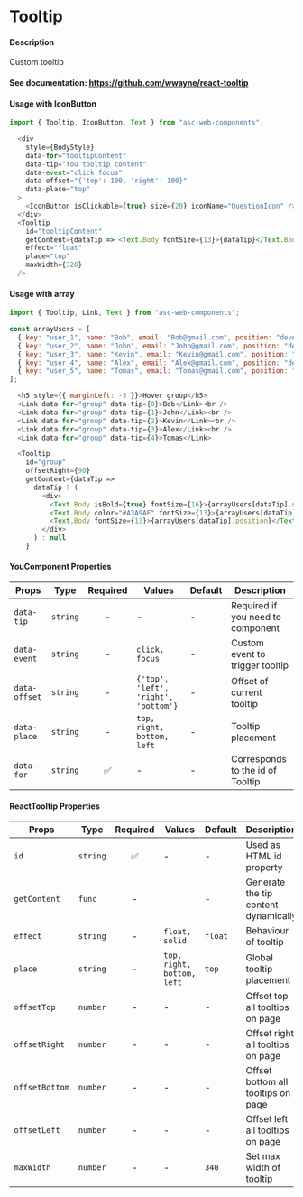 # Tooltip

#### Description

Custom tooltip

#### See documentation: https://github.com/wwayne/react-tooltip

#### Usage with IconButton

```js
import { Tooltip, IconButton, Text } from "asc-web-components";

  <div
    style={BodyStyle}
    data-for="tooltipContent"
    data-tip="You tooltip content"
    data-event="click focus"
    data-offset="{'top': 100, 'right': 100}"
    data-place="top"
  >
    <IconButton isClickable={true} size={20} iconName="QuestionIcon" />
  </div>
  <Tooltip
    id="tooltipContent"
    getContent={dataTip => <Text.Body fontSize={13}>{dataTip}</Text.Body>}
    effect="float"
    place="top"
    maxWidth={320}
  />

```

#### Usage with array

```js
import { Tooltip, Link, Text } from "asc-web-components";

const arrayUsers = [
  { key: "user_1", name: "Bob", email: "Bob@gmail.com", position: "developer" },
  { key: "user_2", name: "John", email: "John@gmail.com", position: "developer" },
  { key: "user_3", name: "Kevin", email: "Kevin@gmail.com", position: "developer" },
  { key: "user_4", name: "Alex", email: "Alex@gmail.com", position: "developer" },
  { key: "user_5", name: "Tomas", email: "Tomas@gmail.com", position: "developer" }
];

  <h5 style={{ marginLeft: -5 }}>Hover group</h5>
  <Link data-for="group" data-tip={0}>Bob</Link><br />
  <Link data-for="group" data-tip={1}>John</Link><br />
  <Link data-for="group" data-tip={2}>Kevin</Link><br />
  <Link data-for="group" data-tip={3}>Alex</Link><br />
  <Link data-for="group" data-tip={4}>Tomas</Link>

  <Tooltip
    id="group"
    offsetRight={90}
    getContent={dataTip =>
      dataTip ? (
        <div>
          <Text.Body isBold={true} fontSize={16}>{arrayUsers[dataTip].name}</Text.Body>
          <Text.Body color="#A3A9AE" fontSize={13}>{arrayUsers[dataTip].email}</Text.Body>
          <Text.Body fontSize={13}>{arrayUsers[dataTip].position}</Text.Body>
        </div>
      ) : null
    }

```

#### YouComponent Properties

| Props         | Type     | Required | Values                               | Default | Description                       |
| ------------- | -------- | :------: | ------------------------------------ | ------- | --------------------------------- |
| `data-tip`    | `string` |    -     | -                                    | -       | Required if you need to component |
| `data-event`  | `string` |    -     | `click, focus`                       | -       | Custom event to trigger tooltip   |
| `data-offset` | `string` |    -     | `{'top', 'left', 'right', 'bottom'}` | -       | Offset of current tooltip         |
| `data-place`  | `string` |    -     | `top, right, bottom, left`           | -       | Tooltip placement                 |
| `data-for`    | `string` |    ✅    | -                                    | -       | Corresponds to the id of Tooltip  |

#### ReactTooltip Properties

| Props          | Type     | Required | Values                     | Default | Description                          |
| -------------- | -------- | :------: | -------------------------- | ------- | ------------------------------------ |
| `id`           | `string` |    ✅    | -                          | -       | Used as HTML id property             |
| `getContent`   | `func`   |    -     |                            | -       | Generate the tip content dynamically |
| `effect`       | `string` |    -     | `float, solid`             | `float` | Behaviour of tooltip                 |
| `place`        | `string` |    -     | `top, right, bottom, left` | `top`   | Global tooltip placement             |
| `offsetTop`    | `number` |    -     | -                          | -       | Offset top all tooltips on page      |
| `offsetRight`  | `number` |    -     | -                          | -       | Offset right all tooltips on page    |
| `offsetBottom` | `number` |    -     | -                          | -       | Offset bottom all tooltips on page   |
| `offsetLeft`   | `number` |    -     | -                          | -       | Offset left all tooltips on page     |
| `maxWidth`     | `number` |    -     | -                          | `340`   | Set max width of tooltip             |
